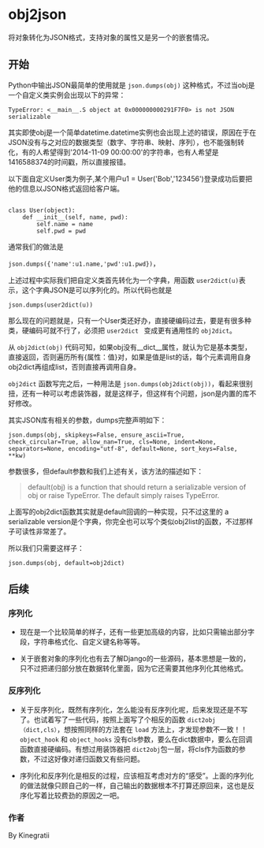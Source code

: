 # obj2json

将对象转化为JSON格式，支持对象的属性又是另一个的嵌套情况。

## 开始

Python中输出JSON最简单的使用就是 `json.dumps(obj)` 这种格式，不过当obj是一个自定义类实例会出现以下的异常：

`TypeError: <__main__.S object at 0x000000000291F7F0> is not JSON serializable`

其实即使obj是一个简单datetime.datetime实例也会出现上述的错误，原因在于在JSON没有与之对应的数据类型（数字、字符串、映射、序列），也不能强制转化，有的人希望得到'2014-11-09 00:00:00'的字符串，也有人希望是1416588374的时间戳，所以直接报错。

以下面自定义User类为例子,某个用户u1 = User('Bob','123456')登录成功后要把他的信息以JSON格式返回给客户端。

<pre><code>
class User(object):
    def __init__(self, name, pwd):
        self.name = name
        self.pwd = pwd
</code></pre>

通常我们的做法是

 `json.dumps({'name':u1.name,'pwd':u1.pwd})`，

上述过程中实际我们把自定义类首先转化为一个字典，用函数 `user2dict(u)`表示，这个字典JSON是可以序列化的。所以代码也就是

`json.dumps(user2dict(u))`

那么现在的问题就是，只有一个User类还好办，直接硬编码过去，要是有很多种类，硬编码可就不行了，必须把 `user2dict ` 变成更有通用性的 `obj2dict`。

从 `obj2dict(obj)` 代码可知，如果obj没有__dict__属性，就认为它是基本类型，直接返回，否则遍历所有{属性：值}对，如果是值是list的话，每个元素调用自身obj2dict再组成list，否则直接再调用自身。

`obj2dict` 函数写完之后，一种用法是 `json.dumps(obj2dict(obj))`，看起来很别扭，还有一种可以考虑装饰器，就是这样子，但这样有个问题，json是内置的库不好修改。

其实JSON库有相关的参数，dumps完整声明如下：

`json.dumps(obj, skipkeys=False, ensure_ascii=True, check_circular=True, allow_nan=True, cls=None, indent=None, separators=None, encoding="utf-8", default=None, sort_keys=False, **kw)`

参数很多，但default参数和我们上述有关，该方法的描述如下：

> default(obj) is a function that should return a serializable version of obj or raise TypeError. The default simply raises TypeError.

上面写的obj2dict函数其实就是default回调的一种实现，只不过这里的 a serializable version是个字典，你完全也可以写个类似obj2list的函数，不过那样子可读性非常差了。

所以我们只需要这样子：

`json.dumps(obj, default=obj2dict)`

## 后续

### 序列化

* 现在是一个比较简单的样子，还有一些更加高级的内容，比如只需输出部分字段，字符串格式化、自定义键名称等等。

* 关于嵌套对象的序列化也有去了解Django的一些源码，基本思想是一致的，只不过把递归部分放在数据转化里面，因为它还需要其他序列化其他格式。

### 反序列化

* 关于反序列化，既然有序列化，怎么能没有反序列化呢，后来发现还是不写了。也试着写了一些代码，按照上面写了个相反的函数 `dict2obj（dict,cls）`，想按照同样的方法套在 `load` 方法上，才发现参数不一致！！ `object_hook` 和 `object_hooks` 没有cls参数，要么在dict数据中，要么在回调函数直接硬编码。有想过用装饰器把 `dict2obj`包一层，将cls作为函数的参数，不过这好像对递归函数又有些问题。

* 序列化和反序列化是相反的过程，应该相互考虑对方的“感受”。上面的序列化的做法就像只顾自己的一样，自己输出的数据根本不打算还原回来，这也是反序化写着比较费劲的原因之一吧。



### 作者

By Kinegratii